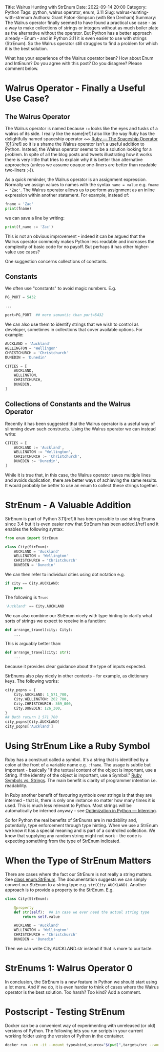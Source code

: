 Title: Walrus Hunting with StrEnum
Date: 2022-09-14 20:00
Category: Python
Tags: python, walrus operator, enum, 3.11
Slug: walrus-hunting-with-strenum
Authors: Grant Paton-Simpson (with Ben Denham)
Summary: The Walrus operator finally seemed to have found a practical use case - as a way to make collections of strings or integers without as much boiler plate as the alternative without the operator. But Python has a better approach already - Enum - and in Python 3.11 it is even easier to use with strings (StrEnum). So the Walrus operator still struggles to find a problem for which it is the best solution.

What has your experience of the Walrus operator been? How about Enum and IntEnum? Do you agree with this post? Do you disagree? Please comment below.

Walrus Operator - Finally a Useful Use Case?
============================================

The Walrus Operator
-------------------

The Walrus operator is named because `:=` looks like the eyes and tusks of a walrus of its side. I really like the name[ref]I also like the way Ruby has the delightfully named spaceship operator `<=>` [Ruby — The Spaceship Operator 101](https://medium.com/@albert.s.chun/ruby-the-spaceship-operator-101-717b42566971)[/ref] so it is a shame the Walrus operator isn't a useful addition to Python. Instead, the Walrus operator seems to be a solution looking for a problem. In spite of all the blog posts and tweets illustrating how it works there is very little that tries to explain why it is better than alternative approaches (unless we assume opaque one-liners are better than readable two-liners ;-)).

As a quick reminder, the Walrus operator is an assignment expression. Normally we assign values to names with the syntax `name = value` e.g. `fname = 'Zac'`. The Walrus operator allows us to perform assignment as an inline expression within another statement. For example, instead of:

```python
fname = 'Zac'
print(fname)
```
we can save a line by writing:

```python
print(f_name := 'Zac')
```

This is not an obvious improvement - indeed it can be argued that the Walrus operator commonly makes Python less readable and increases the complexity of basic code for no payoff. But perhaps it has other higher-value use cases?

One suggestion concerns collections of constants.

Constants
---------

We often use "constants" to avoid magic numbers. E.g.

```python
PG_PORT = 5432

...

port=PG_PORT  ## more semantic than port=5432
```

We can also use them to identify strings that we wish to control as developer, sometimes in collections that cover available options. For example:

```python
AUCKLAND = 'Auckland'
WELLINGTON = 'Wellingon'
CHRISTCHURCH = 'Christchurch'
DUNEDIN = 'Dunedin'

CITIES = [
    AUCKLAND,
    WELLINGTON,
    CHRISTCHURCH,
    DUNEDIN,
]
```

Collections of Constants and the Walrus Operator
------------------------------------------------

Recently it has been suggested that the Walrus operator is a useful way of slimming down such constructs. Using the Walrus operator we can instead write:

```python
CITIES = [
    AUCKLAND := 'Auckland',
    WELLINGTON := 'Wellington',
    CHRISTCHURCH := 'Christchurch',
    DUNEDIN := 'Dunedin',
]
```

While it is true that, in this case, the Walrus operator saves multiple lines and avoids duplication, there are better ways of achieving the same results. It would probably be better to use an enum to collect these strings together.

StrEnum - A Valuable Addition
=============================

StrEnum is part of Python 3.11[ref]It has been possible to use string Enums since 3.4 but it is even easier now that StrEnum has been added.[/ref] and it enables the following syntax:

```python
from enum import StrEnum

class City(StrEnum):
    AUCKLAND = 'Auckland'
    WELLINGTON = 'Wellington'
    CHRISTCHURCH = 'Christchurch'
    DUNEDIN = 'Dunedin'
```
We can then refer to individual cities using dot notation e.g.

```python
if city == City.AUCKLAND:
    pass
```

The following is `True`:

```python
'Auckland' == City.AUCKLAND
```

We can also combine our StrEnum nicely with type hinting to clarify what sorts of strings we expect to receive in a function:

```python
def arrange_travel(city: City):
    ...
```

This is arguably better than:

```python
def arrange_travel(city: str):
    ...
```

because it provides clear guidance about the type of inputs expected.

StrEnums also play nicely in other contexts - for example, as dictionary keys. The following works:

```python
city_popns = {
    City.AUCKLAND: 1_571_700,
    City.WELLINGTON: 202_700,
    City.CHRISTCHURCH: 369_000,
    City.DUNEDIN: 126_300,
}
## Both return 1_571_700
city_popns[City.AUCKLAND]
city_popns['Auckland']

```

Using StrEnum Like a Ruby Symbol
================================

Ruby has a construct called a symbol. It's a string that is identified by a colon at the front of a variable name e.g. `:fname`. The usage is subtle but important - basically "if the textual content of the object is important, use a String. If the identity of the object is important, use a Symbol." [Ruby Symbols vs. Strings](https://medium.com/@lcriswell/ruby-symbols-vs-strings-248842529fd9). The main benefit is clarity of programmer intention i.e. readability.

In Ruby another benefit of favouring symbols over strings is that they are interned - that is, there is only one instance no matter how many times it is used. This is much less relevant to Python. Most strings will be automatically be interned anyway - see [Optimization in Python — Interning](https://towardsdatascience.com/optimization-in-python-interning-805be5e9fd3e).

So for Python the real benefits of StrEnums are in readability and, potentially, type enforcement through type hinting. When we use a StrEnum we know it has a special meaning and is part of a controlled collection. We know that supplying any random string might not work - the code is expecting something from the type of StrEnum indicated.

When the Type of StrEnum Matters
================================

There are cases where the fact our StrEnum is not really a string matters. See [class enum.StrEnum](https://docs.python.org/3.11/library/enum.html#enum.StrEnum). The documentation suggests we can simply convert our StrEnum to a string type e.g. `str(City.AUCKLAND)`. Another approach is to provide a property to the StrEnum. E.g.

```python
class City(StrEnum):

    @property
    def str(self):  ## in case we ever need the actual string type
        return self.value

    AUCKLAND = 'Auckland'
    WELLINGTON = 'Wellington'
    CHRISTCHURCH = 'Christchurch'
    DUNEDIN = 'Dunedin'
```

Then we can write City.AUCKLAND.str instead if that is more to our taste.

StrEnums 1: Walrus Operator 0
=============================

In conclusion, the StrEnum is a new feature in Python we should start using a lot more. And if we do, it is even harder to think of cases where the Walrus operator is the best solution. Too harsh? Too kind? Add a comment.

Postscript - Testing StrEnum
============================

Docker can be a convenient way of experimenting with unreleased (or old) versions of Python. The following lets you run scripts in your current working folder using the version of Python in the container.

```bash
docker run --rm -it --mount type=bind,source="$(pwd)",target=/src --workdir /src python:3.11-rc /bin/bash
```
